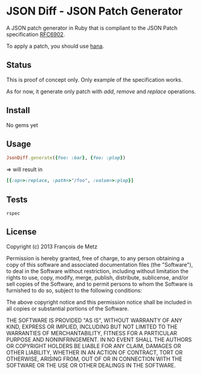 # JSON Diff - JSON Patch Generator

A JSON patch generator in Ruby that is compliant to the JSON Patch specification [RFC6902](http://www.rfc-editor.org/rfc/rfc6902.txt).

To apply a patch, you should use [hana](https://github.com/tenderlove/hana).

## Status

This is proof of concept only. Only example of the specification works.

As for now, it generate only patch with *add*, *remove* and *replace*  operations.

## Install

No gems yet

## Usage

```ruby
JsonDiff.generate({foo: :bar}, {foo: :plop})
```
=> will result in

```ruby
[{:op=>:replace, :path=>"/foo", :value=>:plop}]
```

## Tests

    rspec

## License

Copyright (c) 2013 François de Metz

Permission is hereby granted, free of charge, to any person obtaining a copy of this software and associated documentation files (the "Software"), to deal in the Software without restriction, including without limitation the rights to use, copy, modify, merge, publish, distribute, sublicense, and/or sell copies of the Software, and to permit persons to whom the Software is furnished to do so, subject to the following conditions:

The above copyright notice and this permission notice shall be included in all copies or substantial portions of the Software.

THE SOFTWARE IS PROVIDED "AS IS", WITHOUT WARRANTY OF ANY KIND, EXPRESS OR IMPLIED, INCLUDING BUT NOT LIMITED TO THE WARRANTIES OF MERCHANTABILITY, FITNESS FOR A PARTICULAR PURPOSE AND NONINFRINGEMENT. IN NO EVENT SHALL THE AUTHORS OR COPYRIGHT HOLDERS BE LIABLE FOR ANY CLAIM, DAMAGES OR OTHER LIABILITY, WHETHER IN AN ACTION OF CONTRACT, TORT OR OTHERWISE, ARISING FROM, OUT OF OR IN CONNECTION WITH THE SOFTWARE OR THE USE OR OTHER DEALINGS IN THE SOFTWARE.
